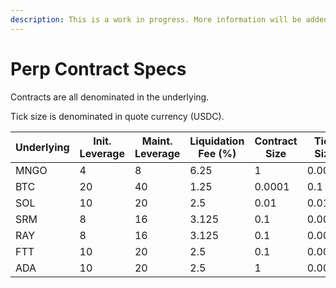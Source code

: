 ```yaml
---
description: This is a work in progress. More information will be added as they come.
---
```


# Perp Contract Specs

Contracts are all denominated in the underlying.&#x20;

Tick size is denominated in quote currency (USDC).

| Underlying | Init. Leverage | Maint. Leverage | Liquidation Fee (%) | Contract Size | Tick Size |
| ---------- | -------------- | --------------- | ------------------- | ------------- | --------- |
| MNGO       | 4              | 8               | 6.25                | 1             | 0.0001    |
| BTC        | 20             | 40              | 1.25                | 0.0001        | 0.1       |
| SOL        | 10             | 20              | 2.5                 | 0.01          | 0.01      |
| SRM        | 8              | 16              | 3.125               | 0.1           | 0.001     |
| RAY        | 8              | 16              | 3.125               | 0.1           | 0.001     |
| FTT        | 10             | 20              | 2.5                 | 0.1           | 0.001     |
| ADA        | 10             | 20              | 2.5                 | 1             | 0.0001    |

